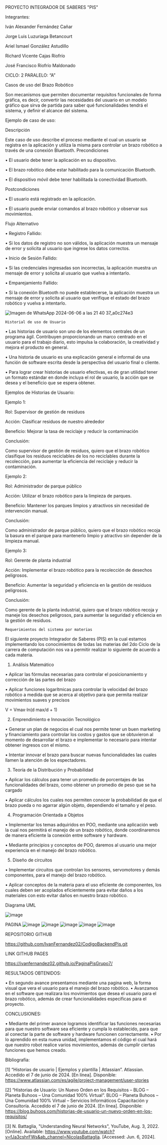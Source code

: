 PROYECTO INTEGRADOR DE SABERES "PIS"

Integrantes: 

Iván Alexander Fernández Cañar

Jorge Luis Luzuriaga Betancourt

Ariel Ismael González Astudillo

Richard Vicente Cajas Riofrío 

José Francisco Riofrío Maldonado

CICLO: 
2
PARALELO:
“A”


Casos de uso del Brazo Robótico


Son mecanismos que permiten documentar requisitos funcionales de forma gráfica, es decir, convertir las necesidades del usuario en un modelo gráfico que sirva de partida para saber qué funcionalidades tendrá el sistema, y definir el alcance del sistema.

Ejemplo de caso de uso:

Descripción

Este caso de uso describe el proceso mediante el cual un usuario se registra en la aplicación y utiliza la misma para controlar un brazo robótico a través de una conexión Bluetooth.
Precondiciones

•	El usuario debe tener la aplicación en su dispositivo.

•	El brazo robótico debe estar habilitado para la comunicación Bluetooth.

•	El dispositivo móvil debe tener habilitada la conectividad Bluetooth.

Postcondiciones

•	El usuario está registrado en la aplicación.

•	El usuario puede enviar comandos al brazo robótico y observar sus movimientos.

Flujo Alternativo

•	Registro Fallido:

•	Si los datos de registro no son válidos, la aplicación muestra un mensaje de error y solicita al usuario que ingrese los datos correctos.

•	Inicio de Sesión Fallido:

•	Si las credenciales ingresadas son incorrectas, la aplicación muestra un mensaje de error y solicita al usuario que vuelva a intentarlo.

•	Emparejamiento Fallido:

•	Si la conexión Bluetooth no puede establecerse, la aplicación muestra un mensaje de error y solicita al usuario que verifique el estado del brazo robótico y vuelva a intentarlo.

![Imagen de WhatsApp 2024-06-06 a las 21 40 37_a0c274e3](https://github.com/IvanFernandez02/CodigoBackendPis/assets/166523048/818b2c4f-ac1d-46c9-8adf-657a649f2319)


	Historial de uso de Usuario 
 

•	Las historias de usuario son uno de los elementos centrales de un programa ágil. Contribuyen proporcionando un marco centrado en el usuario para el trabajo diario, esto impulsa la colaboración, la creatividad y mejora el producto en general.

•	Una historia de usuario es una explicación general e informal de una función de software escrita desde la perspectiva del usuario final o cliente.

•	Para lograr crear historias de usuario efectivas, es de gran utilidad tener un formato estándar en donde incluya el rol de usuario, la acción que se desea y el beneficio que se espera obtener.

Ejemplos de Historias de Usuario:

Ejemplo 1:

Rol: Supervisor de gestión de residuos

Acción: Clasificar residuos de nuestro alrededor 

Beneficio: Mejorar la tasa de reciclaje y reducir la contaminación

Conclusión:

Como supervisor de gestión de residuos, quiero que el brazo robótico clasifique los residuos reciclables de los no reciclables durante la recolección, para aumentar la eficiencia del reciclaje y reducir la contaminación.

Ejemplo 2:

Rol: Administrador de parque público

Acción: Utilizar el brazo robótico para la limpieza de parques.

Beneficio: Mantener los parques limpios y atractivos sin necesidad de intervención manual.

Conclusión:

Como administrador de parque público, quiero que el brazo robótico recoja la basura en el parque para mantenerlo limpio y atractivo sin depender de la limpieza manual.

Ejemplo 3:

Rol: Gerente de planta industrial

Acción: Implementar el brazo robótico para la recolección de desechos peligrosos.

Beneficio: Aumentar la seguridad y eficiencia en la gestión de residuos peligrosos.

Conclusión:

Como gerente de la planta industrial, quiero que el brazo robótico recoja y maneje los desechos peligrosos, para aumentar la seguridad y eficiencia en la gestión de residuos.


	Requerimientos del sistema por materias
 

El siguiente proyecto Integrador de Saberes (PIS) en la cual estamos implementando los conocimientos de todas las materias del 2do Ciclo de la carrera de computación nos va a permitir realizar lo siguiente de acuerdo a cada materia.

1. Análisis Matemático

•	Aplicar las fórmulas necesarias para controlar el posicionamiento y corrección de las partes del brazo

•	Aplicar funciones logarítmicas para controlar la velocidad del brazo robótico a medida que se acerca al objetivo para que permita realizar movimientos suaves y precisos

V = Vmax⋅ln(d max/d + 1)

2. Emprendimiento e Innovación Tecnológico

•	Generar un plan de negocios el cual nos permite tener un buen marketing y financiamiento para controlar los costos y gastos que se obtuvieron al momento de desarrollar el brazo e implementar lo necesario para intentar obtener ingresos con el mismo.

•	Intentar innovar el brazo para buscar nuevas funcionalidades las cuales llamen la atención de los espectadores.

3. Teoría de la Distribución y Probabilidad

•	Aplicar los cálculos para tener un promedio de porcentajes de las funcionalidades del brazo, como obtener un promedio de peso que se ha cargado

•	Aplicar cálculos los cuales nos permiten conocer la probabilidad de que el brazo pueda o no agarrar algún objeto, dependiendo el tamaño y el peso.

4. Programación Orientada a Objetos

•	Implementar los temas adquiridos en POO, mediante una aplicación web la cual nos permitirá el manejo de un brazo robótico, donde coordinaremos de manera eficiente la conexión entre software y hardware.

•	Mediante principios y conceptos de POO, daremos al usuario una mejor experiencia en el manejo del brazo robótico.

5. Diseño de circuitos

•	Implementar circuitos que controlan los sensores, servomotores y demás componentes, para el manejo del brazo robótico. 

•	Aplicar conceptos de la materia para el uso eficiente de componentes, los cuales deben ser acoplados eficientemente para evitar daños a los materiales con esto evitar daños en nuestro brazo robótico. 

Diagrama UML

![image](https://github.com/user-attachments/assets/e99475b2-c0a7-4a93-a911-4a8baef78afe)


PAGINA
![image](https://github.com/IvanFernandez02/CodigoBackendPis/assets/166523048/77d34a16-69b2-42ca-bfd3-662dfe8e674b)
![image](https://github.com/IvanFernandez02/CodigoBackendPis/assets/166523048/a01a8d30-ee1c-4dba-b3a8-49ca2478b7da)
![image](https://github.com/IvanFernandez02/CodigoBackendPis/assets/166523048/50c6f757-1200-4265-a3fe-ba06ed12142f)
![image](https://github.com/IvanFernandez02/CodigoBackendPis/assets/166523048/dbd577ee-1cbb-410c-9cb0-80b1f4d1fdfe)
![image](https://github.com/IvanFernandez02/CodigoBackendPis/assets/166523048/dece3130-9eab-49ce-b0a8-c03ef5bb85d8)
 
REPOSITORIO GITHUB 

https://github.com/IvanFernandez02/CodigoBackendPis.git 

LINK GITHUB PAGES

https://ivanfernandez02.github.io/PaginaPisGrupo7/

RESULTADOS OBTENIDOS:

•	En segundo avance presentamos mediante una pagina web, la forma visual que vera el usuario para el manejo del brazo robótico.
•	Avanzamos en el software que realizara los movimientos que desea el usuario para el brazo robótico, además de crear funcionalidades especificas para el proyecto.

CONCLUSIONES:

•	Mediante del primer avance logramos identificar las funciones necesarias para que nuestro software sea eficiente y cumpla lo establecido, para que al conectar la parte de software y hardware funcionen correctamente. 
•	Por lo aprendido en esta nueva unidad, implementamos  el código el cual hará que nuestro robot realice varios movimientos, además de cumplir ciertas funciones que hemos creado. 

Bibliografía:

[1] “Historias de usuario | Ejemplos y plantilla | Atlassian”. Atlassian. Accedido el 7 de junio de 2024. [En línea]. Disponible: https://www.atlassian.com/es/agile/project-management/user-stories

[2] “Historias de Usuario: Un Nuevo Orden en los Requisitos – BLOG – Planeta Buhoos – Una Comunidad 100% Virtual”. BLOG – Planeta Buhoos – Una Comunidad 100% Virtual – Servicios Informáticos Capacitación y Consultoría. Accedido el 7 de junio de 2024. [En línea]. Disponible: https://blog.buhoos.com/historias-de-usuario-un-nuevo-orden-en-los-requisitos/

[3] N. Battaglia, "Understanding Neural Networks", YouTube, Aug. 3, 2022. [Online]. Available: https://www.youtube.com/watch?v=fJa3cshrFWs&ab_channel=NicolasBattaglia. [Accessed: Jun. 6, 2024].
